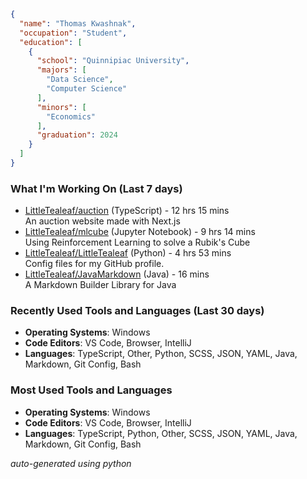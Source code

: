
```json
{
  "name": "Thomas Kwashnak",
  "occupation": "Student",
  "education": [
    {
      "school": "Quinnipiac University",
      "majors": [
        "Data Science",
        "Computer Science"
      ],
      "minors": [
        "Economics"
      ],
      "graduation": 2024
    }
  ]
}
```

### What I'm Working On (Last 7 days)
<ul><li><a href="https://github.com/LittleTealeaf/auction">LittleTealeaf/auction</a> (TypeScript) - 12 hrs 15 mins<br>An auction website made with Next.js</li><li><a href="https://github.com/LittleTealeaf/mlcube">LittleTealeaf/mlcube</a> (Jupyter Notebook) - 9 hrs 14 mins<br>Using Reinforcement Learning to solve a Rubik's Cube</li><li><a href="https://github.com/LittleTealeaf/LittleTealeaf">LittleTealeaf/LittleTealeaf</a> (Python) - 4 hrs 53 mins<br>Config files for my GitHub profile.</li><li><a href="https://github.com/LittleTealeaf/JavaMarkdown">LittleTealeaf/JavaMarkdown</a> (Java) - 16 mins<br>A Markdown Builder Library for Java</li></ul>

### Recently Used Tools and Languages (Last 30 days)
- **Operating Systems**: Windows
- **Code Editors**: VS Code, Browser, IntelliJ
- **Languages**: TypeScript, Other, Python, SCSS, JSON, YAML, Java, Markdown, Git Config, Bash

### Most Used Tools and Languages
- **Operating Systems**: Windows
- **Code Editors**: VS Code, Browser, IntelliJ
- **Languages**: TypeScript, Python, Other, SCSS, JSON, YAML, Java, Markdown, Git Config, Bash

*auto-generated using python*
